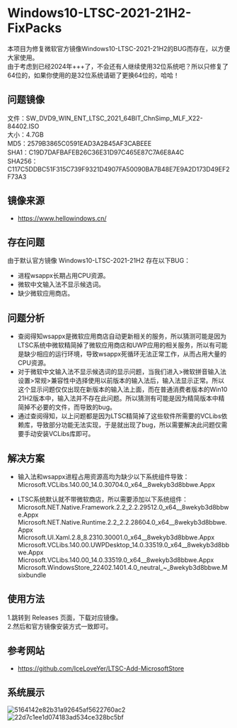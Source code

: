 # Windows10-LTSC-2021-21H2-FixPacks
本项目为修复微软官方镜像Windows10-LTSC-2021-21H2的BUG而存在，以方便大家使用。  
由于考虑到已经2024年+++了，不会还有人继续使用32位系统吧？所以只修复了64位的，如果你使用的是32位系统请砸了更换64位的，哈哈！

## 问题镜像
文件：SW_DVD9_WIN_ENT_LTSC_2021_64BIT_ChnSimp_MLF_X22-84402.ISO  
大小：4.7GB  
MD5：2579B3865C0591EAD3A2B45AF3CABEEE  
SHA1：C19D7DAFBAFEB26C36E31D97C465E87C7A6E8A4C  
SHA256：C117C5DDBC51F315C739F9321D4907FA50090BA7B48E7E9A2D173D49EF2F73A3  

## 镜像来源
- https://www.hellowindows.cn/

## 存在问题
由于默认官方镜像 Windows10-LTSC-2021-21H2 存在以下BUG：
- 进程wsappx长期占用CPU资源。
- 微软中文输入法不显示候选词。
- 缺少微软应用商店。

## 问题分析
- 查阅得知wsappx是微软应用商店自动更新相关的服务，所以猜测可能是因为LTSC系统中微软精简掉了微软应用商店和UWP应用的相关服务，所以有可能是缺少相应的运行环境，导致wsappx死循环无法正常工作，从而占用大量的CPU资源。
- 对于微软中文输入法不显示候选词的显示问题，当我们进入>微软拼音输入法设置>常规>兼容性中选择使用以前版本的输入法后，输入法显示正常。所以这个显示问题仅仅出现在新版本的输入法上面，而在普通消费者版本的Win10 21H2版本中，输入法并不存在此问题。所以猜测有可能是因为精简版本中精简掉不必要的文件，而导致的bug。
- 通过查阅得知，以上问题都是因为LTSC精简掉了这些软件所需要的VCLibs依赖库，导致部分功能无法实现，于是就出现了bug，所以需要解决此问题仅需要手动安装VCLibs库即可。

## 解决方案
- 输入法和wsappx进程占用资源高均为缺少以下系统组件导致：  
Microsoft.VCLibs.140.00_14.0.30704.0_x64__8wekyb3d8bbwe.Appx

- LTSC系统默认就不带微软商店，所以需要添加以下系统组件：  
Microsoft.NET.Native.Framework.2.2_2.2.29512.0_x64__8wekyb3d8bbwe.Appx  
Microsoft.NET.Native.Runtime.2.2_2.2.28604.0_x64__8wekyb3d8bbwe.Appx
Microsoft.UI.Xaml.2.8_8.2310.30001.0_x64__8wekyb3d8bbwe.Appx
Microsoft.VCLibs.140.00.UWPDesktop_14.0.33519.0_x64__8wekyb3d8bbwe.Appx
Microsoft.VCLibs.140.00_14.0.33519.0_x64__8wekyb3d8bbwe.Appx
Microsoft.WindowsStore_22402.1401.4.0_neutral_~_8wekyb3d8bbwe.Msixbundle

## 使用方法
1.跳转到 Releases 页面，下载对应镜像。  
2.然后和官方镜像安装方式一致即可。  

## 参考网站
- https://github.com/IceLoveYer/LTSC-Add-MicrosoftStore

## 系统展示
![5164142e82b31a92645af5622760ac2](https://github.com/user-attachments/assets/3992f5ff-1c13-47aa-b5a5-b0a59b6d50d0)
![22d7c1ee1d074183ad534ce328bc5bf](https://github.com/user-attachments/assets/76976715-2943-4677-9451-ad52cae3d459)










